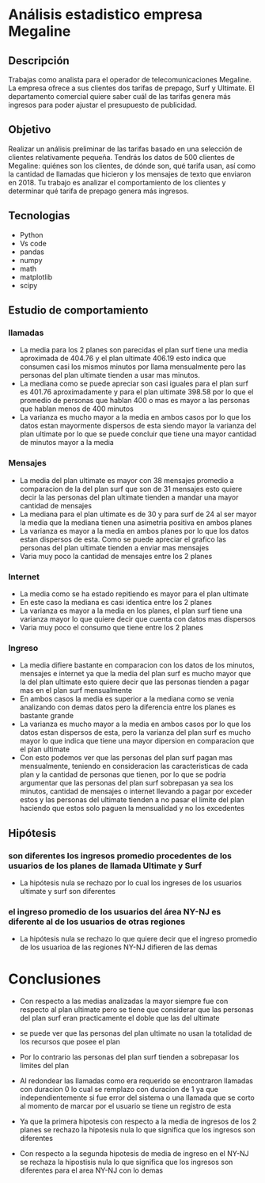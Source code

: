 # Análisis estadistico empresa Megaline

## Descripción
Trabajas como analista para el operador de telecomunicaciones Megaline. La empresa ofrece a sus clientes dos tarifas de prepago, Surf y Ultimate. El departamento comercial quiere saber cuál de las tarifas genera más ingresos para poder ajustar el presupuesto de publicidad.

## Objetivo
Realizar un análisis preliminar de las tarifas basado en una selección de clientes relativamente pequeña. Tendrás los datos de 500 clientes de Megaline: quiénes son los clientes, de dónde son, qué tarifa usan, así como la cantidad de llamadas que hicieron y los mensajes de texto que enviaron en 2018. Tu trabajo es analizar el comportamiento de los clientes y determinar qué tarifa de prepago genera más ingresos.

## Tecnologias
- Python
- Vs code
- pandas
- numpy
- math
- matplotlib
- scipy


## Estudio de comportamiento

### llamadas
- La media para los 2 planes son parecidas el plan surf tiene una media aproximada de 404.76 y el plan ultimate 406.19 esto indica que consumen casi los mismos minutos por llama mensualmente pero las personas del plan ultimate tienden a usar mas minutos.
- La mediana como se puede apreciar son casi iguales para el plan surf es 401.76 aproximadamente y para el plan ultimate 398.58 por lo que el promedio de personas que hablan 400 o mas es mayor a las personas que hablan menos de 400 minutos
- La varianza es mucho mayor a la media en ambos casos por lo que los datos estan mayormente dispersos de esta siendo mayor la varianza del plan ultimate por lo que se puede concluir que tiene una mayor cantidad de minutos mayor a la media

### Mensajes
- La media del plan ultimate es mayor con 38 mensajes promedio a comparacion de la del plan surf que son de 31 mensajes esto quiere decir la las personas del plan ultimate tienden a mandar una mayor cantidad de mensajes
- La mediana para el plan ultimate es de 30 y para surf de 24 al ser mayor la media que la mediana tienen una asimetria positiva en ambos planes
- La varianza es mayor a la media en ambos planes por lo que los datos estan dispersos de esta. Como se puede apreciar el grafico las personas del plan ultimate tienden a enviar mas mensajes 
- Varia muy poco la cantidad de mensajes  entre los 2 planes

### Internet
- La media como se ha estado repitiendo es mayor para el plan ultimate 
- En este caso la mediana es casi identica entre los 2 planes
- La varianza es mayor a la media en los planes, el plan surf tiene una varianza mayor lo que quiere decir que cuenta con datos mas dispersos
- Varia muy poco el consumo que tiene entre los 2 planes

### Ingreso
- La media difiere bastante en comparacion con los datos de los minutos, mensajes e internet ya que la media del plan surf es mucho mayor que la del plan ultimate esto quiere decir que las personas tienden a pagar mas en el plan surf mensualmente
- En ambos casos la media es superior a la mediana como se venia analizando con demas datos pero la diferencia entre los planes es bastante grande 
- La varianza es mucho mayor a la media en ambos casos por lo que los datos estan dispersos de esta, pero la varianza del plan surf es mucho mayor lo que indica que tiene una mayor dipersion en comparacion que el plan ultimate 
- Con esto podemos ver que las personas del plan surf pagan mas mensualmente, teniendo en consideracion las caracteristicas de cada plan y la cantidad de personas que tienen, por lo que se podria argumentar que las personas del plan surf sobrepasan ya sea los minutos, cantidad de mensajes o internet llevando a pagar por exceder estos y las personas del ultimate tienden a no pasar el limite del plan haciendo que estos solo paguen la mensualidad y no los excedentes

## Hipótesis
 ### son diferentes los ingresos promedio procedentes de los usuarios de los planes de llamada Ultimate y Surf
- La hipótesis nula se rechazo por lo cual los ingreses de los usuarios ultimate y surf son diferentes

### el ingreso promedio de los usuarios del área NY-NJ es diferente al de los usuarios de otras regiones
- La hipótesis nula se rechazo lo que quiere decir que el ingreso promedio de los usuarioa de las regiones NY-NJ difieren de las demas

# Conclusiones

- Con respecto a las medias analizadas la mayor siempre fue con respecto al plan ultimate pero se tiene que considerar que las personas del plan surf eran practicamente el doble que las del ultimate 

- se puede ver que las personas del plan ultimate no usan la totalidad de los recursos que posee el plan 

- Por lo contrario las personas del plan surf tienden a sobrepasar los limites del plan 

- Al redondear las llamadas como era requerido se encontraron llamadas con duracion 0 lo cual se remplazo con duracion de 1 ya que independientemente si fue error del sistema o una llamada que se corto al momento de marcar por el usuario se tiene un registro de esta

- Ya que la primera hipotesis con respecto a la media de ingresos de los 2 planes se rechazo la hipotesis nula lo que significa que los ingresos son diferentes

- Con respecto a la segunda hipotesis de media de ingreso en el NY-NJ se rechaza la hipostisis nula lo que significa que los ingresos son diferentes para el area NY-NJ con lo demas

